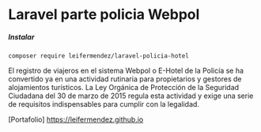 # Laravel parte policia Webpol 

##### Instalar


```
composer require leifermendez/laravel-policia-hotel
```

El registro de viajeros en el sistema Webpol  o E-Hotel de la Policía se ha convertido ya en una actividad rutinaria para propietarios y gestores de alojamientos turísticos. La Ley Orgánica de Protección de la Seguridad Ciudadana del 30 de marzo de 2015 regula esta actividad y exige una serie de requisitos indispensables para cumplir con la legalidad.

 [Portafolio] https://leifermendez.github.io